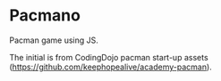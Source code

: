 # Pacmano
Pacman game using JS.

The initial is from CodingDojo pacman start-up assets (https://github.com/keephopealive/academy-pacman).
